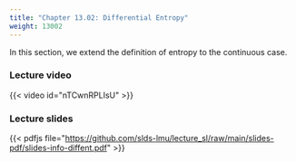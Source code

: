```yaml
---
title: "Chapter 13.02: Differential Entropy"
weight: 13002
---
```

In this section, we extend the definition of entropy to the continuous case.

<!--more-->

### Lecture video

{{< video id="nTCwnRPLIsU" >}}

### Lecture slides

{{< pdfjs file="https://github.com/slds-lmu/lecture_sl/raw/main/slides-pdf/slides-info-diffent.pdf" >}}
